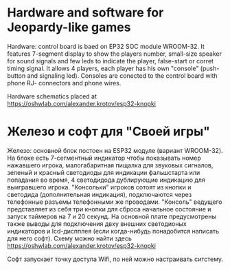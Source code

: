 # Hardware and software for Jeopardy-like games

Hardware: control board is baed on EP32 SOC module WROOM-32. It features 7-segment display to show the players number, small-size speaker for sound signals and few leds to indicate the player, false-start or corret timing signal.
It allows 4 players, each player has his own "console" (push-button and signaling led). Consoles are conected to the control board with phone RJ- connectors and phone wires.

Hardware schematics placed at https://oshwlab.com/alexander.krotov/esp32-knopki

# Железо и софт для "Своей игры"

Железо: основной блок постоен на ESP32 модуле (вариант WROOM-32). На блоке есть 7-сегментный индикатор чтобы показывать номер нажавшего игрока, малогабаритная пищалка для звуковых сигналов, зеленый и красный светодиоды для индикации фальшстарта или попадания во время, 4 светодидода дублирующие индикацию для выигравшего игрока. "Консольки" игроков сотоят из кнопки и светодида (дополнительная индикация), подключаются через телефонные разъемы телефонными же проводами.
"Консоль" ведущего представляет из себя три кнопки для сброса начальное состояние и запуск таймеров на 7 и 20 секунд.
На основной плате предусмотрены также выводы для подключения двху внешних светодионых индикаторов и lcd-диспплея (если когда-нибудь понадобится написать для него софт).
Схему можно найти здесь https://oshwlab.com/alexander.krotov/esp32-knopki

Софт запускает точку доступа Wifi, по ней можно настраивать ситстему.



